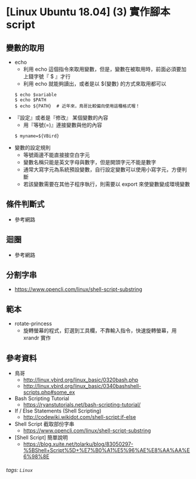 # [Linux Ubuntu 18.04] (3) 實作腳本 script
## 變數的取用
* echo
    * 利用 echo 這個指令來取用變數，但是，變數在被取用時，前面必須要加上錢字號『 $ 』才行
    * 利用 echo 就能夠讀出，或者是以 ${變數} 的方式來取用都可以
    ```linux=
    $ echo $variable
    $ echo $PATH
    $ echo ${PATH}  # 近年來，鳥哥比較偏向使用這種格式喔！
    ```
* 『設定』或者是『修改』 某個變數的內容
    * 用『等號(=)』連接變數與他的內容
    ```linux=
    $ myname=${VBird}
    ```
* 變數的設定規則
    * 等號兩邊不能直接接空白字元
    * 變數名稱只能是英文字母與數字，但是開頭字元不能是數字
    * 通常大寫字元為系統預設變數，自行設定變數可以使用小寫字元，方便判斷
    * 若該變數需要在其他子程序執行，則需要以 export 來使變數變成環境變數
## 條件判斷式
* 參考網路
## 迴圈
* 參考網路
## 分割字串
* https://www.opencli.com/linux/shell-script-substring
## 範本
* rotate-princess
    * 旋轉螢幕的程式，釘選到工具欄，不靠輸入指令，快速旋轉螢幕，用 xrandr 實作
## 參考資料
* 鳥哥
    * http://linux.vbird.org/linux_basic/0320bash.php
    * http://linux.vbird.org/linux_basic/0340bashshell-scripts.php#some_ex
* Bash Scripting Tutorial
    * https://ryanstutorials.net/bash-scripting-tutorial/
* If / Else Statements (Shell Scripting)
    * http://codewiki.wikidot.com/shell-script:if-else 
* Shell Script 截取部份字串
    * https://www.opencli.com/linux/shell-script-substring
* [Shell Script] 簡單說明
    * https://blog.xuite.net/tolarku/blog/83050297-%5BShell+Script%5D+%E7%B0%A1%E5%96%AE%E8%AA%AA%E6%98%8E

###### tags: `Linux`